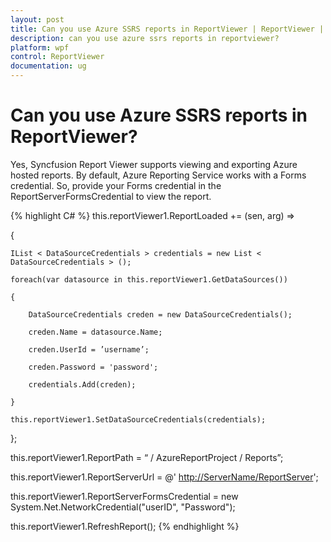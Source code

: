```yaml
---
layout: post
title: Can you use Azure SSRS reports in ReportViewer | ReportViewer | WPF | Syncfusion
description: can you use azure ssrs reports in reportviewer?
platform: wpf
control: ReportViewer
documentation: ug
---
```


# Can you use Azure SSRS reports in ReportViewer?

Yes, Syncfusion Report Viewer supports viewing and exporting Azure hosted reports.  By default, Azure Reporting Service works with a Forms credential. So, provide your Forms credential in the ReportServerFormsCredential to view the report.

{% highlight C# %}
this.reportViewer1.ReportLoaded += (sen, arg) =>

{

	IList < DataSourceCredentials > credentials = new List < DataSourceCredentials > ();

	foreach(var datasource in this.reportViewer1.GetDataSources())

	{

		DataSourceCredentials creden = new DataSourceCredentials();

		creden.Name = datasource.Name;

		creden.UserId = ’username’;

		creden.Password = 'password';

		credentials.Add(creden);

	}

	this.reportViewer1.SetDataSourceCredentials(credentials);

};

this.reportViewer1.ReportPath = “ / AzureReportProject / Reports”;

this.reportViewer1.ReportServerUrl = @' [http://ServerName/ReportServer](http://ServerName/ReportServer)';

this.reportViewer1.ReportServerFormsCredential = new System.Net.NetworkCredential("userID", "Password");

this.reportViewer1.RefreshReport();
{% endhighlight %}







